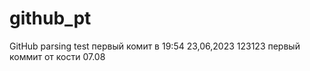 # github_pt
GitHub parsing test
первый комит в 19:54 23,06,2023
123123
первый коммит от кости
07.08
